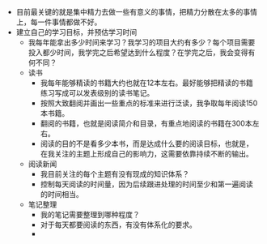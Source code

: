 - 目前最关键的就是集中精力去做一些有意义的事情，把精力分散在太多的事情上，每一件事情都做不好。
- 建立自己的学习目标，并预估学习时间
    - 我每年能拿出多少时间来学习？我学习的项目大约有多少？每个项目需要投入都少时间，我学完之后希望达到什么程度？在学完之后，我会变得有何不同？
    - 读书
        - 我每年能够精读的书籍大约也就在12本左右。最好能够把精读的书籍练习写成可以发表级别的读书笔记。
        - 按照大致翻阅并画出一些重点的标准来进行泛读，我争取每年阅读150本书籍。
        - 翻阅的书籍，也就是阅读简介和目录，有重点地阅读的书籍在300本左右。
        - 阅读的目的不是看多少本书，而是达成什么要的阅读目标，也就是，在我关注的主题上形成自己的影响力，这需要依靠持续不断的输出。
    - 阅读新闻
        - 我目前关注的每个主题有没有现成的知识体系？
        - 控制每天阅读的时间量，因为后续跟进处理的时间至少和第一遍阅读的时间相当。
    - 笔记整理
        - 我的笔记需要整理到哪种程度？
        - 对于每天都要阅读的东西，有没有体系化的要求。
        - 
